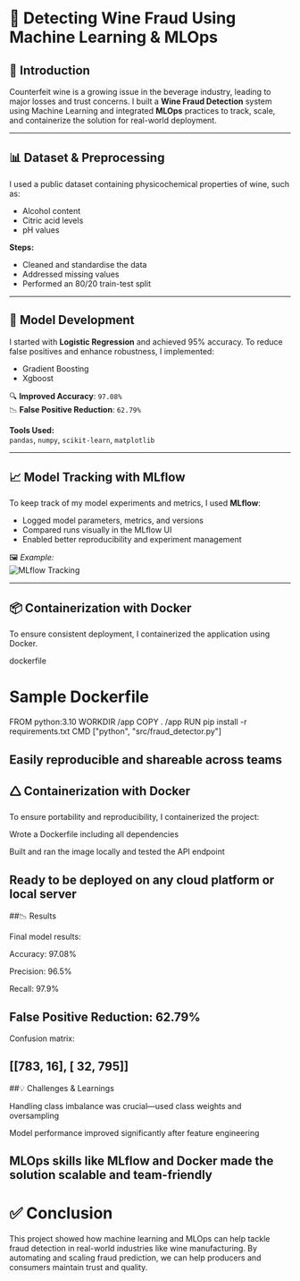 # 🍷 Detecting Wine Fraud Using Machine Learning & MLOps

## 📌 Introduction
Counterfeit wine is a growing issue in the beverage industry, leading to major losses and trust concerns. I built a **Wine Fraud Detection** system using Machine Learning and integrated **MLOps** practices to track, scale, and containerize the solution for real-world deployment.

---

## 📊 Dataset & Preprocessing

I used a public dataset containing physicochemical properties of wine, such as:
- Alcohol content
- Citric acid levels
- pH values

**Steps:**
- Cleaned and standardise the data
- Addressed missing values
- Performed an 80/20 train-test split

---

## 🧠 Model Development

I started with **Logistic Regression** and achieved 95% accuracy. To reduce false positives and enhance robustness, I implemented:
- Gradient Boosting
- Xgboost

🔍 **Improved Accuracy**: `97.08%`  
📉 **False Positive Reduction**: `62.79%`

**Tools Used:**  
`pandas`, `numpy`, `scikit-learn`, `matplotlib`

---

## 📈 Model Tracking with MLflow

To keep track of my model experiments and metrics, I used **MLflow**:
- Logged model parameters, metrics, and versions
- Compared runs visually in the MLflow UI
- Enabled better reproducibility and experiment management

🖼️ *Example:*  
![MLflow Tracking](images/mlflow_tracking.png)

---

## 📦 Containerization with Docker

To ensure consistent deployment, I containerized the application using Docker.

dockerfile
# Sample Dockerfile
FROM python:3.10
WORKDIR /app
COPY . /app
RUN pip install -r requirements.txt
CMD ["python", "src/fraud_detector.py"]

Easily reproducible and shareable across teams
---
## 🛆 Containerization with Docker

To ensure portability and reproducibility, I containerized the project:

Wrote a Dockerfile including all dependencies

Built and ran the image locally and tested the API endpoint

Ready to be deployed on any cloud platform or local server
---
##📉 Results

Final model results:

Accuracy: 97.08%

Precision: 96.5%

Recall: 97.9%

False Positive Reduction: 62.79%
---
Confusion matrix:

[[783,  16],
 [ 32, 795]]
---
##💡 Challenges & Learnings

Handling class imbalance was crucial—used class weights and oversampling

Model performance improved significantly after feature engineering

MLOps skills like MLflow and Docker made the solution scalable and team-friendly
---
# ✅ Conclusion

This project showed how machine learning and MLOps can help tackle fraud detection in real-world industries like wine manufacturing. By automating and scaling fraud prediction, we can help producers and consumers maintain trust and quality.
